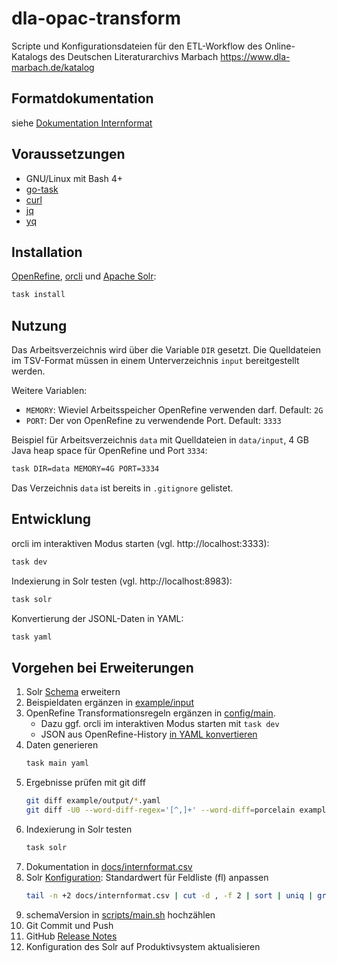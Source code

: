 # dla-opac-transform

Scripte und Konfigurationsdateien für den ETL-Workflow des Online-Katalogs des Deutschen Literaturarchivs Marbach https://www.dla-marbach.de/katalog

## Formatdokumentation

siehe [Dokumentation Internformat](docs/README.md)

## Voraussetzungen

* GNU/Linux mit Bash 4+
* [go-task](https://taskfile.dev)
* [curl](https://curl.se)
* [jq](https://stedolan.github.io/jq)
* [yq](https://github.com/mikefarah/yq)

## Installation

[OpenRefine](https://openrefine.org), [orcli](https://github.com/opencultureconsulting/orcli) und [Apache Solr](https://solr.apache.org):

```sh
task install
```

## Nutzung

Das Arbeitsverzeichnis wird über die Variable `DIR` gesetzt. Die Quelldateien im TSV-Format müssen in einem Unterverzeichnis `input` bereitgestellt werden.

Weitere Variablen:
* `MEMORY`: Wieviel Arbeitsspeicher OpenRefine verwenden darf. Default: `2G`
* `PORT`: Der von OpenRefine zu verwendende Port. Default: `3333`

Beispiel für Arbeitsverzeichnis `data` mit Quelldateien in `data/input`, 4 GB Java heap space für OpenRefine und Port `3334`:

```sh
task DIR=data MEMORY=4G PORT=3334
```

Das Verzeichnis `data` ist bereits in `.gitignore` gelistet.

## Entwicklung

orcli im interaktiven Modus starten (vgl. http://localhost:3333):

```sh
task dev
```

Indexierung in Solr testen (vgl. http://localhost:8983):

```sh
task solr
```

Konvertierung der JSONL-Daten in YAML:

```sh
task yaml
```

## Vorgehen bei Erweiterungen

1. Solr [Schema](config/solr/schema.xml) erweitern
2. Beispieldaten ergänzen in [example/input](example/input)
3. OpenRefine Transformationsregeln ergänzen in [config/main](config/main).
    * Dazu ggf. orcli im interaktiven Modus starten mit `task dev`
    * JSON aus OpenRefine-History [in YAML konvertieren](https://onlineyamltools.com/convert-json-to-yaml)
4. Daten generieren
    ```sh
    task main yaml
    ```
5. Ergebnisse prüfen mit git diff
    ```sh
    git diff example/output/*.yaml
    git diff -U0 --word-diff-regex='[^,]+' --word-diff=porcelain example/output/*.jsonl
    ```
6. Indexierung in Solr testen
    ```sh
    task solr
    ```
7. Dokumentation in [docs/internformat.csv](docs/internformat.csv)
8. Solr [Konfiguration](config/solr/solrconfig.xml): Standardwert für Feldliste (fl) anpassen
   ```sh
   tail -n +2 docs/internformat.csv | cut -d , -f 2 | sort | uniq | grep -v 'export' | grep -v 'confidential' | head -c -1 | tr '\n' , | sed 's/,/, /g'
   ```
9. schemaVersion in [scripts/main.sh](scripts/main.sh) hochzählen
10. Git Commit und Push
11. GitHub [Release Notes](https://github.com/dla-marbach/dla-opac-transform/releases)
12. Konfiguration des Solr auf Produktivsystem aktualisieren

